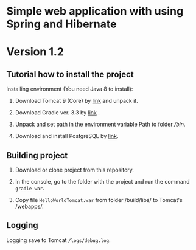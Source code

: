 # Simple web application with using Spring and Hibernate


# Version 1.2


## Tutorial how to install the project


Installing environment (You need Java 8 to install):


1. Download Tomcat 9 (Core) by [link](http://tomcat.apache.org/download-90.cgi) and unpack it.


2. Download Gradle ver. 3.3 by [link](https://gradle.org/install#manually)
.
3. Unpack and set path in the environment variable Path to folder */bin*.
 

4. Download and install PostgreSQL by [link](https://www.postgresql.org/download/windows/).
## Building project


1. Download or clone project from this repository.


2. In the console, go to the folder with the project and run the command `gradle war`.


3. Copy file `HelloWorldTomcat.war` from folder /build/libs/ to Tomcat's /webapps/.


## Logging


Logging save to Tomcat `/logs/debug.log`.